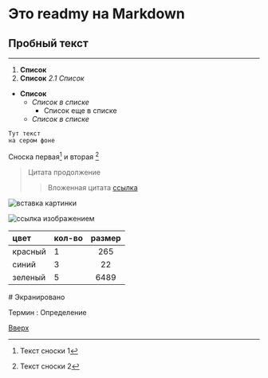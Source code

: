 # Это readmy на Markdown 
## Пробный текст 

---
<a id="anchor"></a>

1. __Список__
2. __Список__
    _2.1 Список_
* __Список__
    * _Список в списке_
        * Список еще в списке
    * _Список в списке_



```
Тут текст
на сером фоне
```

Сноска первая[^1] и вторая [^2]
[^1]: Текст сноски 1
[^2]: Текст сноски 2

> Цитата
продолжение
>> Вложенная цитата
[ссылка](#)

![вставка картинки](logo.png)

![[ссылка изображением](logo.png)](#)

цвет | кол-во | размер
:----|:-----------|:-------: 
красный | 1 | 265
синий | 3 | 22
зеленый | 5 | 6489

\# Экранировано

Термин
: Определение

[Вверх](#anchor)
